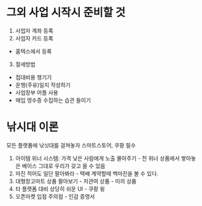 # 그외 사업 시작시 준비할 것

1. 사업자 계좌 등록
2. 사업자 카드 등록
  - 홈텍스에서 등록
3. 절세방법
  - 접대비용 챙기기
  - 운행(주유)일지 작성하기
  - 사업장부 어플 사용
  - 매입 영수증 수집하는 습관 들이기

# 낚시대 이론

모든 플랫폼에 낚싯대를 걸쳐놓자
스마트스토어, 쿠팡 필수
  1. 아이템 위너 시스템: 가격 낮은 사람에게 노출 몰아주기
    - 전 위너 상품에서 쌓아놓은 베이스 그대로 우리가 갖고 올 수 있음
  2. 마진 적어도 일단 팔아봐라
    - 택배 계약할때 백마진을 볼 수 있다.
  3. 대형창고마트 상품 팔아보기
    - 저관여 상품
    - 미끼 상품
  4. 타 플랫폼 대비 상당히 쉬운 UI
    - 쿠팡 윙
  5. 오픈마켓 입점 주의점
    - 인감 증명서
